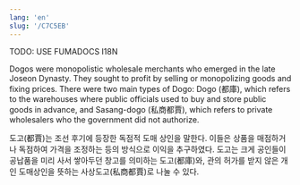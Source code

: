 ```yaml
---
lang: 'en'
slug: '/C7C5EB'
---
```



TODO: USE FUMADOCS I18N

<div lang='en-US'>

Dogos were monopolistic wholesale merchants who emerged in the late Joseon Dynasty. They sought to profit by selling or monopolizing goods and fixing prices. There were two main types of Dogo: Dogo (都庫), which refers to the warehouses where public officials used to buy and store public goods in advance, and Sasang-dogo (私商都賈), which refers to private wholesalers who the government did not authorize.

</div>


<div lang='ko-KR'>

도고(都賈)는 조선 후기에 등장한 독점적 도매 상인을 말한다. 이들은 상품을 매점하거나 독점하여 가격을 조정하는 등의 방식으로 이익을 추구하였다. 도고는 크게 공인들이 공납품을 미리 사서 쌓아두던 창고를 의미하는 도고(都庫)와, 관의 허가를 받지 않은 개인 도매상인을 뜻하는 사상도고(私商都賈)로 나눌 수 있다.

</div>

